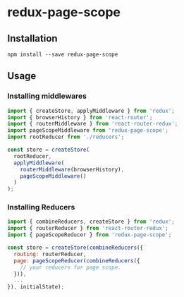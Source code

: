 # redux-page-scope

## Installation

```
npm install --save redux-page-scope
```

## Usage

### Installing middlewares

```javascript
import { createStore, applyMiddleware } from 'redux';
import { browserHistory } from 'react-router';
import { routerMiddleware } from 'react-router-redux';
import pageScopeMiddleware from 'redux-page-scope';
import rootReducer from './reducers';

const store = createStore(
  rootReducer,
  applyMiddleware(
    routerMiddleware(browserHistory),
    pageScopeMiddleware()
  )
);
```

### Installing Reducers

```javascript
import { combineReducers, createStore } from 'redux';
import { routerReducer } from 'react-router-redux';
import { pageScopeReducer } from 'redux-page-scope';

const store = createStore(combineReducers({
  routing: routerReducer,
  page: pageScopeReducer(combineReducers({
    // your reducers for page scope.
  })),
  ...
}), initialState);
```

